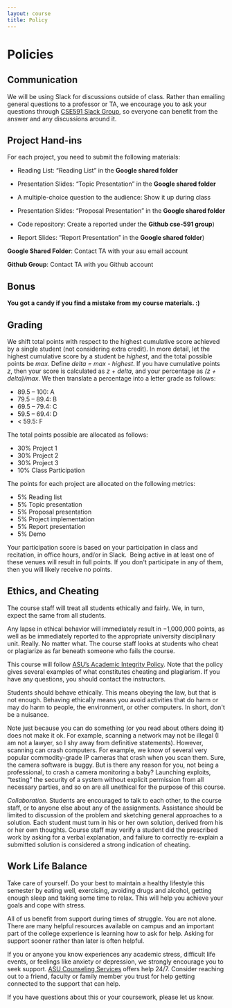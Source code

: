 ```yaml
---
layout: course
title: Policy
---
```


# Policies

## Communication

We will be using Slack for discussions outside of class.
Rather than emailing general questions to a professor or TA, we encourage you
to ask your questions through [CSE591 Slack Group](https://join.slack.com/t/cse-591/shared_invite/enQtNTE3MDM5OTI2ODUyLTAzMzc1NGYzODQ2OTRlNmFjZWQ2MGRmZGI0NjQzZDE2ZTBlNGFkY2E2YzU3MTM3YjdmOGFlNjMyZTNhOTI4Mjc
),
so everyone can benefit from the answer and
any discussions around it.  

## Project Hand-ins

For each project, you need to submit the following materials:

- Reading List: “Reading List” in the **Google shared folder**

- Presentation Slides: “Topic Presentation” in the **Google shared folder**

- A multiple-choice question to the audience: Show it up during class

- Presentation Slides: “Proposal Presentation” in the **Google shared folder**

- Code repository: Create a reported under the **Github cse-591 group**)

- Report Slides: “Report Presentation” in the **Google shared folder**)

**Google Shared Folder**: Contact TA with your asu email account

**Github Group**: Contact TA with you Github account

## Bonus

**You got a candy if you find a mistake from my course materials. :)**

## Grading

We shift total points with respect to the highest cumulative score
achieved by a single student (not considering extra credit). In more
detail, let the highest cumulative score by a student be _highest_, and
the total possible points be _max_. Define _delta = max - highest_. If you
have cumulative points _z_, then your score is calculated as _z + delta_,
and your percentage as _(z + delta)/max_. We then translate a percentage
into a letter grade as follows:


- 89.5 – 100: A
- 79.5 – 89.4: B
- 69.5 – 79.4: C
- 59.5 – 69.4: D
- < 59.5: F

The total points possible are allocated as follows:

- 30% Project 1
- 30% Project 2
- 30% Project 3
- 10% Class Participation

The points for each project are allocated on the following metrics:

- 5% Reading list
- 5% Topic presentation
- 5% Proposal presentation
- 5% Project implementation
- 5% Report presentation
- 5% Demo

Your participation score is based on your participation in class and
recitation, in office hours, and/or in Slack.  Being active in at least one of
these venues will result in full points.  If you don't participate in any of
them, then you will likely receive no points.


## Ethics, and Cheating
The course staff will treat all students ethically and fairly. We, in
turn, expect the same from all students.

Any lapse in ethical behavior will immediately result in −1,000,000
points, as well as be immediately reported to the appropriate university
disciplinary unit. Really. No matter what. The course staff looks at
students who cheat or plagiarize as far beneath someone who fails the course.

This course will follow [ASU’s Academic Integrity Policy](https://provost.asu.edu/academic-integrity).
Note that the policy gives several examples of what constitutes cheating and plagiarism.
If you have any questions, you should contact the instructors.

Students should behave ethically. This means obeying the law, but that is
not enough. Behaving ethically means you avoid activities that do harm or may
do harm to people, the environment, or other computers. In short, don't be a
nuisance.

Note just because you can do something (or you read about others doing it)
does not make it ok. For example, scanning a network may not be illegal
(I am not a lawyer, so I shy away from definitive statements). However,
scanning can crash computers. For example, we know of several very popular
commodity-grade IP cameras that crash when you scan them. Sure, the camera
software is buggy. But is there any reason for you, not being a professional,
to crash a camera monitoring a baby? Launching exploits, “testing” the
security of a system without explicit permission from all necessary parties,
and so on are all unethical for the purpose of this course.

*Collaboration*. Students are encouraged to talk to each other, to the course
staff, or to anyone else about any of the assignments. Assistance should be
limited to discussion of the problem and sketching general approaches to a
solution. Each student must turn in his or her own solution, derived from his
or her own thoughts. Course staff may verify a student did the prescribed
work by asking for a verbal explanation, and failure to correctly re-explain
a submitted solution is considered a strong indication of cheating.

## Work Life Balance

Take care of yourself.  Do your best to maintain a healthy lifestyle this semester by eating well, exercising, avoiding drugs and alcohol, getting enough sleep and taking some time to relax. This will help you achieve your goals and cope with stress.

All of us benefit from support during times of struggle. You are not alone. There are many helpful resources available on campus and an important part of the college experience is learning how to ask for help. Asking for support sooner rather than later is often helpful.

If you or anyone you know experiences any academic stress, difficult life events, or feelings like anxiety or depression, we strongly encourage you to seek support. [ASU Counseling Services](https://eoss.asu.edu/counseling) offers help 24/7. Consider reaching out to a friend, faculty or family member you trust for help getting connected to the support that can help.

If you have questions about this or your coursework, please let us know.
